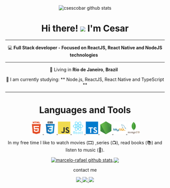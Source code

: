 <p align="center">
  <img align="center" src="https://files.readme.io/8c11911-senior-front-end-developer-openings-1.gif" alt="csescobar github stats" />
</p>

<h1 align="center">
  Hi there! <img src="https://raw.githubusercontent.com/iampavangandhi/iampavangandhi/master/gifs/Hi.gif" width="30px"> I'm Cesar</h2>
</h1>

---

<p align="center">
  💻 <b>Full Stack developer - Focused on ReactJS, React Native and NodeJS technologies </b> &nbsp;
</p>

---

<p align="center">
  📌 Living in <b>Rio de Janeiro</b>, <b>Brazil</b> &nbsp;
</p>

<p align="center">
  🌱 I am currently studying: ** Node.js, ReactJS, React Native and TypeScript **
</p>

---

<h1 align="center">Languages and Tools</h1>

 <p align="center">
  <a href="https://developer.mozilla.org/pt-BR/docs/Web/HTML/HTML5" target="_blank">
    <img src="https://raw.githubusercontent.com/devicons/devicon/master/icons/html5/html5-plain-wordmark.svg"
      alt="html5"
      width="40"
      height="40"
    />
  </a>
   <a href="https://devicon.dev/devicon.git/icons/css3/css3-original-wordmark.svg" target="_blank">
    <img
      src="https://raw.githubusercontent.com/devicons/devicon/master/icons/css3/css3-original-wordmark.svg"
      alt="css3"
      width="40"
      height="40"
    />
  </a>
   <a href="https://developer.mozilla.org/pt-BR/docs/Aprender/JavaScript" target="_blank">
    <img
      src="https://raw.githubusercontent.com/devicons/devicon/master/icons/javascript/javascript-original.svg"
      alt="javascript"
      width="40"
      height="40"
    />
  </a>
   <a href="https://reactjs.org/" target="_blank">
    <img
      src="https://raw.githubusercontent.com/devicons/devicon/master/icons/react/react-original-wordmark.svg"
      alt="react"
      width="40"
      height="40"
    />
  </a>
  <a href="https://www.typescriptlang.org/" target="_blank">
    <img
      src="https://raw.githubusercontent.com/devicons/devicon/master/icons/typescript/typescript-original.svg"
      alt="typescript"
      width="40"
      height="40"
    />
  </a>
  <a href="https://nodejs.org" target="_blank">
    <img
      src="https://raw.githubusercontent.com/devicons/devicon/master/icons/nodejs/nodejs-original.svg"
      alt="nodejs"
      width="40"
      height="40"
    />
  </a>
  
   <a href="hhttps://www.mysql.com/" target="_blank">
    <img
      src="https://raw.githubusercontent.com/devicons/devicon/master/icons/mysql/mysql-original-wordmark.svg"
      alt="mysql"
      width="40"
      height="40"
    />
  </a>
    <a href="https://www.mongodb.com/" target="_blank">
    <img
      src="https://raw.githubusercontent.com/devicons/devicon/master/icons/mongodb/mongodb-original-wordmark.svg"
      alt="mongodb"
      width="40"
      height="40"
    />
  </a>
</p>

<p align="center">In my free time I like  to watch movies (🎞️) ,series (📺), read books (📚) and listen to music (🎵).</p>

<p align="center">
  <a href="https://github.com/csescobar/github-readme-stats">
    <img 
         align="center" 
         height="165"
         src="https://github-readme-stats.vercel.app/api?username=csescobar&show_icons=true&include_all_commits=true" alt="marcelo-rafael github stats" />
  </a>
  <a href="https://github.com/csescobar/github-readme-stats">
    <img 
         align="center" 
         height="165"
         src="https://github-readme-stats.vercel.app/api/top-langs/?username=csescobar&layout=compact" 
     />
  </a>
</p>

<p align="center">
  contact me
</p>

<p align="center">
  <a
    href="https://web.whatsapp.com/send?phone=+5521980509836" 
    alt="WhatsApp"
    target="blank"
  >
    <img src="https://img.shields.io/badge/-Whatsapp-4CA143?style=flat&logo=WhatsApp&logoColor=white" />
  </a>
  <a
    href="mailto:cesarsilvaescobar@gmail.com" 
    alt="Gmail"
    target="blank"
  >
    <img src="https://img.shields.io/badge/-Gmail-red?style=flat&logo=Gmail&logoColor=white" />
    
  </a>
   <a
    href="https://www.linkedin.com/in/cesar-escobar-97176363/" 
    alt="LinkedIn"
    target="blank"
  >
    <img src="https://img.shields.io/badge/-Linkedin-blue?style=flat&logo=Linkedin&logoColor=white" />
  </a>
  
</p>





<!--
**csescobar/csescobar** is a ✨ _special_ ✨ repository because its `README.md` (this file) appears on your GitHub profile.

Here are some ideas to get you started:

- 🔭 I’m currently working on ...
- 🌱 I’m currently learning ...
- 👯 I’m looking to collaborate on ...
- 🤔 I’m looking for help with ...
- 💬 Ask me about ...
- 📫 How to reach me: ...
- 😄 Pronouns: ...
- ⚡ Fun fact: ...
-->
